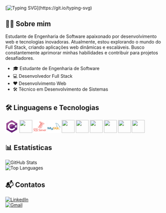 [![Typing SVG](https://readme-typing-svg.herokuapp.com?font=Fira+Code&weight=500&size=30&duration=3000&pause=1500&color=00F791&background=FFFFFF00&width=1200&lines=Ol%C3%A1%2C+seja+bem-vindo!%F0%9F%91%8B;Meu+nome+%C3%A9+Guilherme+Anjolette...;Sou+Desenvolvedor+Full+Stack...;E+esse+%C3%A9+o+meu+GitHub...;Aqui+voc%C3%AA+vai+encontrar+alguns+projetos+que+estou+estudando...;Fique+a+vontade+para+explorar+os+reposit%C3%B3rios...;At%C3%A9+mais.)](https://git.io/typing-svg)

## <div align="left">👨‍💻 Sobre mim</div>

Estudante de Engenharia de Software apaixonado por desenvolvimento web e tecnologias inovadoras. Atualmente, estou explorando o mundo do Full Stack, criando aplicações web dinâmicas e escaláveis. Busco constantemente aprimorar minhas habilidades e contribuir para projetos desafiadores.

- 🎓 Estudante de Engenharia de Software  
- 💻 Desenvolvedor Full Stack  
- ❤️ Desenvolvimento Web  
- 🛠️ Técnico em Desenvolvimento de Sistemas  


## <div align="left">🛠️ Linguagens e Tecnologias</div>

<div align="left">
  <code><img src="https://github.com/devicons/devicon/blob/master/icons/csharp/csharp-original.svg" width="40" height="40"/></code>
  <code><img src="https://cdn.simpleicons.org/dotnet/512BD4" height="40" width="40"/></code>
  <code><img src="https://github.com/devicons/devicon/blob/v2.16.0/icons/microsoftsqlserver/microsoftsqlserver-plain-wordmark.svg" width="40" height="40"/></code>
  <code><img src="https://github.com/devicons/devicon/blob/v2.16.0/icons/mysql/mysql-original-wordmark.svg" width="40" height="40"/></code>
  <code><img src="https://cdn.simpleicons.org/node.js/339933" height="40" width="40"/></code>
  <code><img src="https://cdn.simpleicons.org/typescript/007ACC" height="40" width="40"/></code>
  <code><img src="https://cdn.simpleicons.org/javascript/F7DF1E" height="40" width="40"/></code>
  <code><img src="https://cdn.simpleicons.org/react/61DAFB" height="40" width="40"/></code>
  <code><img src="https://cdn.simpleicons.org/html5/E34F26" height="40" width="40"/></code>
  <code><img src="https://cdn.simpleicons.org/css3/1572B6" height="40" width="40"/></code>
</div>

## <div align="left">📊 Estatísticas</div>

<div align="left">
  
![GitHub Stats](https://github-readme-stats.vercel.app/api?username=Guilherme-S222&show_icons=true&theme=radical)  
![Top Languages](https://github-readme-stats.vercel.app/api/top-langs/?username=Guilherme-S222&layout=compact&theme=radical)

</div>

## <div align="left">📬 Contatos</div>

<div align="left">
  <a href="https://www.linkedin.com/in/guilherme-anjolette-522320249/">
    <img src="https://cdn.jsdelivr.net/gh/devicons/devicon/icons/linkedin/linkedin-original.svg" width="40" height="40" alt="LinkedIn"/>
  </a>
  <br>
  <a href="mailto:anjolettegui@gmail.com">
    <img src="https://cdn.jsdelivr.net/gh/devicons/devicon/icons/google/google-original.svg" width="40" height="40" alt="Gmail"/>
  </a>
</div>
